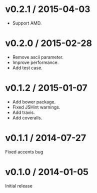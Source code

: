 # v0.2.1 / 2015-04-03

* Support AMD.

# v0.2.0 / 2015-02-28

* Remove ascii parameter.
* Improve performance.
* Add test case.

# v0.1.2 / 2015-01-07

* Add bower package.
* Fixed JSHint warnings.
* Add travis.
* Add coveralls.

# v0.1.1 / 2014-07-27

Fixed accents bug

# v0.1.0 / 2014-01-05

Initial release
